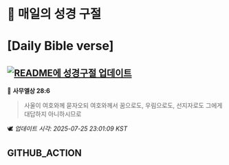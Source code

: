 # 🙏 매일의 성경 구절
# [Daily Bible verse]
## [![README에 성경구절 업데이트](https://github.com/DONGSUKA/first_test/actions/workflows/update-readme-bible.yml/badge.svg)](https://github.com/DONGSUKA/first_test/actions/workflows/update-readme-bible.yml)
<!-- START_BIBLE_VERSE -->
📖 **사무엘상 28:6**
> 사울이 여호와께 묻자오되 여호와께서 꿈으로도, 우림으로도, 선지자로도 그에게 대답하지 아니하시므로

🕊️ _업데이트 시각: 2025-07-25 23:01:09 KST_
  <!-- END_BIBLE_VERSE -->
## GITHUB_ACTION
